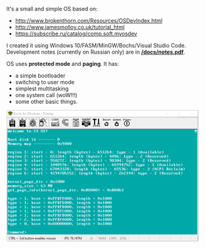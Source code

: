 It's a small and simple OS based on:

* http://www.brokenthorn.com/Resources/OSDevIndex.html
* http://www.jamesmolloy.co.uk/tutorial_html
* https://subscribe.ru/catalog/comp.soft.myosdev

I created it using Windows 10/FASM/MinGW/Bochs/Visual Studio Code.  
Development notes (currently on Russian only) are in **[/docs/notes.pdf](/docs/notes.pdf)**.  

OS uses **protected mode** and **paging**.
It has:
- a simple bootloader
- switching to user mode
- simplest multitasking 
- one system call (woW!!!)
- some other basic things.


![Screeshot of OS](https://raw.githubusercontent.com/devsienko/c4os/master/docs/screen.png)
